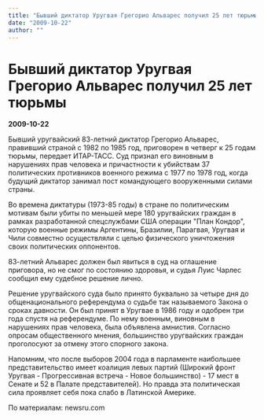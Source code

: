 ```yaml
---
title: "Бывший диктатор Уругвая Грегорио Альварес получил 25 лет тюрьмы"
date: "2009-10-22"
author: ""
---
```


# Бывший диктатор Уругвая Грегорио Альварес получил 25 лет тюрьмы

**2009-10-22** 

Бывший уругвайский 83-летний диктатор Грегорио Альварес, правивший страной с 1982 по 1985 год, приговорен в четверг к 25 годам тюрьмы, передает ИТАР-ТАСС. Суд признал его виновным в нарушениях прав человека и причастности к убийствам 37 политических противников военного режима с 1977 по 1978 год, когда будущий диктатор занимал пост командующего вооруженными силами страны.

Во времена диктатуры (1973-85 годы) в стране по политическим мотивам были убиты по меньшей мере 180 уругвайских граждан в рамках разработанной спецслужбами США операции "План Кондор", которую военные режимы Аргентины, Бразилии, Парагвая, Уругвая и Чили совместно осуществляли с целью физического уничтожения своих политических оппонентов.

83-летний Альварес должен был явиться в суд на оглашение приговора, но не смог по состоянию здоровья, и судья Луис Чарлес сообщил ему судебное решение лично.

Решение уругвайского суда было принято буквально за четыре дня до общенационального референдума о судьбе так называемого Закона о сроках давности. Он был принят в Уругвае в 1986 году и одобрен три года спустя на референдуме. По нему военным, виновным в нарушениях прав человека, была объявлена амнистия. Согласно опросам общественного мнения, большинство уругвайских граждан проголосуют за отмену этого спорного закона.

Напомним, что после выборов 2004 года в парламенте наибольшее представительство имеет коалиция левых партий (Широкий фронт Уругвая - Прогрессивная встреча - Новое большинство) - 17 мест в Сенате и 52 в Палате представителей). Но правда эта политическая сила проявляет себя пока слабо в Латинской Америке.

По материалам: newsru.com
